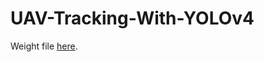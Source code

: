 # UAV-Tracking-With-YOLOv4
 Weight file [here](https://drive.google.com/file/d/1-2kdB9WabvsPaD9ud3r58366fRqAKMNf/view?usp=sharing).
